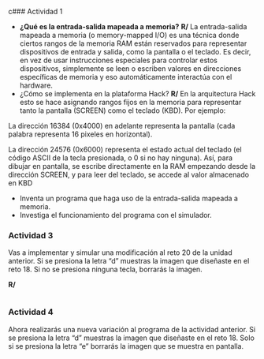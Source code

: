 c### Actividad 1

- **¿Qué es la entrada-salida mapeada a memoria?**
**R/** La entrada-salida mapeada a memoria (o memory-mapped I/O) es una técnica donde ciertos rangos de la memoria RAM están reservados para representar dispositivos de entrada y salida, como la pantalla o el teclado. Es decir, en vez de usar instrucciones especiales para controlar estos dispositivos, simplemente se leen o escriben valores en direcciones específicas de memoria y eso automáticamente interactúa con el hardware.
- ¿Cómo se implementa en la plataforma Hack?
**R/** En la arquitectura Hack esto se hace asignando rangos fijos en la memoria para representar tanto la pantalla (SCREEN) como el teclado (KBD). Por ejemplo:

La dirección 16384 (0x4000) en adelante representa la pantalla (cada palabra representa 16 pixeles en horizontal).

La dirección 24576 (0x6000) representa el estado actual del teclado (el código ASCII de la tecla presionada, o 0 si no hay ninguna).
Así, para dibujar en pantalla, se escribe directamente en la RAM empezando desde la dirección SCREEN, y para leer del teclado, se accede al valor almacenado en KBD
- Inventa un programa que haga uso de la entrada-salida mapeada a memoria.
- Investiga el funcionamiento del programa con el simulador.

### Actividad 3

Vas a implementar y simular una modificación al reto 20 de la unidad anterior. Si se presiona la letra “d” muestras la imagen que diseñaste en el reto 18. Si no se presiona ninguna tecla, borrarás la imagen.

**R/**  
```

```
### Actividad 4

Ahora realizarás una nueva variación al programa de la actividad anterior. Si se presiona la letra “d” muestras la imagen que diseñaste en el reto 18. Solo si se presiona la letra “e” borrarás la imagen que se muestra en pantalla.

```

```
